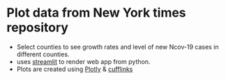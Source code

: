 # Plot data from New York times repository 
- Select counties to see growth rates and level of new Ncov-19 cases in different counties.
- uses [streamlit](https://www.streamlit.io/) to render web app from python. 
- Plots are created using [Plotly](https://plot.ly/) & [cufflinks](https://github.com/santosjorge/cufflinks)

